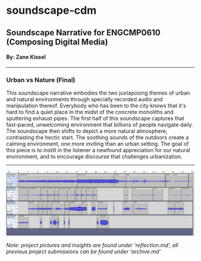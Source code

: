 # soundscape-cdm
<h2>Soundscape Narrative for ENGCMP0610 (Composing Digital Media)</h2>
<h4>By: Zane Kissel</h4>
<hr>
<h3>Urban vs Nature (Final)</h3>

<p>This soundscape narrative embodies the two juxtaposing themes of urban and natural environments through specially recorded audio and manipulation thereof. Everybody who has been to the city knows that it's hard to find a quiet place in the midst of the concrete monoliths and sputtering exhaust pipes. The first half of this soundscape captures that fast-paced, unwelcoming environment that billions of people navigate daily. The soundscape then shifts to depict a more natural atmosphere, contrasting the hectic start. The soothing sounds of the outdoors create a calming environment, one more inviting than an urban setting. The goal of this piece is to instill in the listener a newfound appreciation for our natural environment, and to encourage discourse that challenges urbanization.</p>

<hr>

<img src="project-final.png">

<i>Note: project pictures and insights are found under 'reflection.md', all previous project submissions can be found under 'archive.md'</i>
